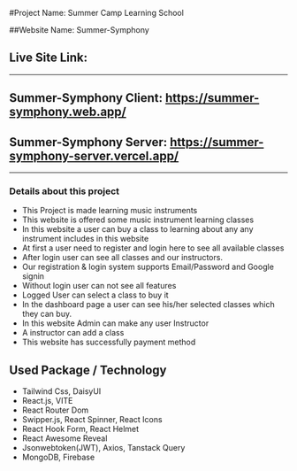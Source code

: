 #Project Name: Summer Camp Learning School

##Website Name: Summer-Symphony

## Live Site Link:

---

## Summer-Symphony Client: https://summer-symphony.web.app/

## Summer-Symphony Server: https://summer-symphony-server.vercel.app/

---

### Details about this project

- This Project is made learning music instruments
- This website is offered some music instrument learning classes
- In this website a user can buy a class to learning about any any instrument includes in this website
- At first a user need to register and login here to see all available classes
- After login user can see all classes and our instructors.
- Our registration & login system supports Email/Password and Google signin
- Without login user can not see all features
- Logged User can select a class to buy it
- In the dashboard page a user can see his/her selected classes which they can buy.
- In this website Admin can make any user Instructor
- A instructor can add a class
- This website has successfully payment method

## Used Package / Technology

- Tailwind Css, DaisyUI
- React.js, VITE
- React Router Dom
- Swipper.js, React Spinner, React Icons
- React Hook Form, React Helmet
- React Awesome Reveal
- Jsonwebtoken(JWT), Axios, Tanstack Query
- MongoDB, Firebase
